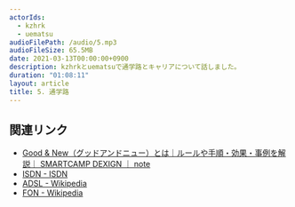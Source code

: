 ```yaml
---
actorIds:
  - kzhrk
  - uematsu
audioFilePath: /audio/5.mp3
audioFileSize: 65.5MB
date: 2021-03-13T00:00:00+0900
description: kzhrkとuematsuで通学路とキャリアについて話しました。
duration: "01:08:11"
layout: article
title: 5. 通学路
---
```


## 関連リンク

- [Good & New（グッドアンドニュー）とは｜ルールや手順・効果・事例を解説｜ SMARTCAMP DEXIGN ｜ note](https://note.com/smartcamp_design/n/n6b51611f7173)
- [ISDN - ISDN](https://ja.wikipedia.org/wiki/ISDN)
- [ADSL - Wikipedia](https://ja.wikipedia.org/wiki/ADSL)
- [FON - Wikipedia](https://ja.wikipedia.org/wiki/FON)
